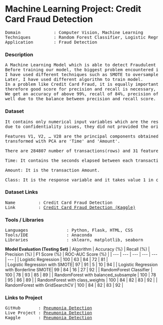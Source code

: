 # Machine Learning Project: Credit Card Fraud Detection

<pre>
Domain             : Computer Vision, Machine Learning
Techniques         : Random Forest Classifier, Logistic Regression, GridSearchCV
Application        : Fraud Detection
</pre>

### Description
<pre>
A Machine Learning Model which is able to detect Fraudulent Credit Card transactions. 
Before training our model, the biggest problem encountered is of class imbalance in our dataset.
I have used different techniques such as SMOTE to oversample our dataset to overcome this problem.
Later, I have used different algorithm to train model.
In a problem like Credit Card Fraud, it is equally important to distinguish between fraud and non-fraud transactions, 
therefore good score for precision and recall is necessary, keeping that in consideration we moved forward.
We get an accuracy of above 99%, recall of 84%, precision of 82% and f1-score of 83% which seems pretty 
well due to the balance between precision and recall score. 
</pre>

### Dataset
<pre>
It contains only numerical input variables which are the result of a PCA transformation. Unfortunately, 
due to confidentiality issues, they did not provided the original features and more background information about the data. 

Features V1, V2, … V28 are the principal components obtained with PCA, the only features which have not been 
transformed with PCA are 'Time' and 'Amount'.

There are 284807 number of transactions(rows) and 31 features in this dataset.

Time: It contains the seconds elapsed between each transaction and the first transaction in the dataset. 

Amount: It is the transaction Amount.

Class: It is the response variable and it takes value 1 in case of fraud and 0 otherwise.
</pre>

### Dataset Links
<pre>
Name         : Credit Card Fraud Detection
Link         : <a href=https://www.kaggle.com/mlg-ulb/creditcardfraud>Credit Card Fraud Detection (Kaggle)</a>
</pre>

### Tools / Libraries
<pre>
Languages               : Python, Flask, HTML, CSS
Tools/IDE               : Anaconda
Libraries               : sklearn, matplotlib, seaborn
</pre>

<b>Model Evaluation (Testing Set)</b>
| Algorithm | Accuracy (%) | Recall (%) | Precision (%) | F1 Score (%) | ROC-AUC Score (%) |
| --- | --- | --- | --- | --- | --- |
| Logistic Regression | 100 | 63 | 84 | 72 | 81 |  
| Logistic Regression with SMOTE| 97 | 91 | 5 | 10 | 94 |
| Logistic Regression with Borderline SMOTE| 99 | 84 | 16 | 27 | 92 |
| RandomForest Classifier | 100 | 78 | 93 | 85 | 89 |
| RandomForest with balanced_subsample | 100 | 78 | 95 | 86 | 89 |
| RandomForest with class_weights | 100 | 84 | 82 | 83 | 92 |
| RandomForest with GridSearchCV | 100 | 84 | 82 | 83 | 92 |

### Links to Project
<pre>
GitHub       : <a href=https://github.com/KareliaConsolidated/Projects/tree/master/Credit_Card_Fraud_Detection>Pneumonia Detection</a>
Live Project : <a href=https://credit-card-fraud-det-kc.herokuapp.com/>Pneumonia Detection</a> 
Kaggle       : <a href=https://www.kaggle.com/kareliaconsolidated/credit-card-fraud-detection>Pneumonia Detection</a>
</pre>